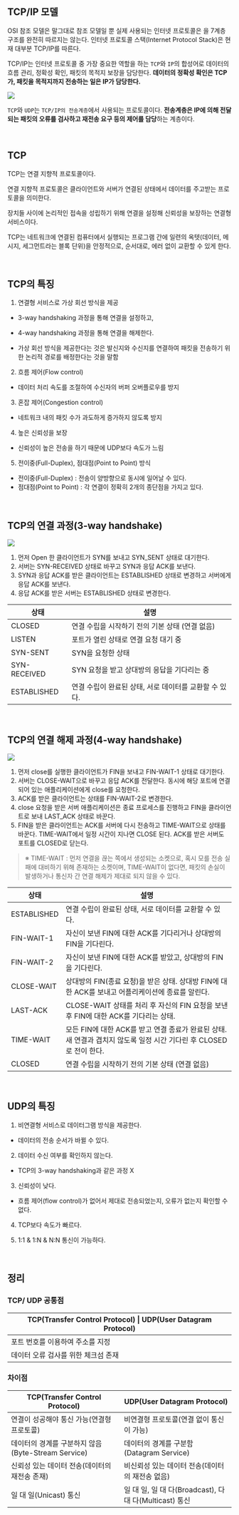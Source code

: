 ## TCP/IP 모델

OSI 참조 모델은 말그대로 참조 모델일 뿐 실제 사용되는 인터넷 프로토콜은 을 7계층 구조를 완전히 따르지는 않는다. 인터넷 프로토콜 스택(Internet Protocol Stack)은 현재 대부분 TCP/IP를 따른다.



TCP/IP는 인터넷 프로토콜 중 가장 중요한 역할을 하는 `TCP`와 `IP`의 합성어로 데이터의 흐름 관리, 정확성 확인, 패킷의 목적지 보장을 담당한다. **데이터의 정확성 확인은 TCP가, 패킷을 목적지까지 전송하는 일은 IP가 담당한다.**



![](https://madplay.github.io/img/post/2018-02-04-network-tcp-udp-tcpip-1.png)

`TCP`와 `UDP`는 `TCP/IP의 전송계층`에서 사용되는 프로토콜이다. **전송계층은 IP에 의해 전달되는 패킷의 오류를 검사하고 재전송 요구 등의 제어를 담당**하는 계층이다.

<br/>

## TCP

TCP는 연결 지향적 프로토콜이다.

연결 지향적 프로토콜은  클라이언트와 서버가 연결된 상태에서 데이터를 주고받는 프로토콜을 의미한다.

장치들 사이에 논리적인 접속을 성립하기 위해 연결을 설정해 신뢰성을 보장하는 연결형 서비스이다.

TCP는 네트워크에 연결된 컴퓨터에서 실행되는 프로그램 간에 일련의 옥텟(데이터, 메시지, 세그먼트라는 블록 단위)을 안정적으로, 순서대로, 에러 없이 교환할 수 있게 한다.

<br/>

## TCP의 특징

1. 연결형 서비스로 가상 회선 방식을 제공

- 3-way handshaking 과정을 통해 연결을 설정하고,

- 4-way handshaking 과정을 통해 연결을 해제한다.
- 가상 회선 방식을 제공한다는 것은 발신지와 수신지를 연결하여 패킷을 전송하기 위한 논리적 경로를 배정한다는 것을 말함

2. 흐름 제어(Flow control)

- 데이터 처리 속도를 조절하여 수신자의 버퍼 오버플로우를 방지

3. 혼잡 제어(Congestion control)

- 네트워크 내의 패킷 수가 과도하게 증가하지 않도록 방지

4. 높은 신뢰성을 보장

- 신뢰성이 높은 전송을 하기 때문에 UDP보다 속도가 느림

5. 전이중(Full-Duplex), 점대점(Point to Point) 방식

- 전이중(Full-Duplex) : 전송이 양방향으로 동시에 일어날 수 있다.
- 점대점(Point to Point) : 각 연결이 정확히 2개의 종단점을 가지고 있다.



<br/>

## TCP의 연결 과정(3-way handshake)

![](https://img1.daumcdn.net/thumb/R1280x0/?scode=mtistory2&fname=https%3A%2F%2Fblog.kakaocdn.net%2Fdn%2Fn67R1%2FbtrsWKQUJ3d%2FwhIVLuEpUWoMXod0fFTfPK%2Fimg.png)

1. 먼저 Open 한 클라이언트가 SYN를 보내고 SYN_SENT 상태로 대기한다.
2. 서버는 SYN-RECEIVED 상태로 바꾸고 SYN과 응답 ACK를 보낸다.
3. SYN과 응답 ACK를 받은 클라이언트는 ESTABLISHED 상태로 변경하고 서버에게 응답 ACK를 보낸다.
4. 응답 ACK를 받은 서버는 ESTABLISHED 상태로 변경한다.

| 상태         | 설명                                                   |
| ------------ | ------------------------------------------------------ |
| CLOSED       | 연결 수립을 시작하기 전의 기본 상태 (연결 없음)        |
| LISTEN       | 포트가 열린 상태로 연결 요청 대기 중                   |
| SYN-SENT     | SYN을 요청한 상태                                      |
| SYN-RECEIVED | SYN 요청을 받고 상대방의 응답을 기다리는 중            |
| ESTABLISHED  | 연결 수립이 완료된 상태, 서로 데이터를 교환할 수 있다. |

<br/>

## TCP의 연결 해제 과정(4-way handshake)

![](https://img1.daumcdn.net/thumb/R1280x0/?scode=mtistory2&fname=https%3A%2F%2Fblog.kakaocdn.net%2Fdn%2FceLHFJ%2FbtrsWKDsOqv%2FmT0tk87TAnY34Mbec9l920%2Fimg.png)

1. 먼저 close를 실행한 클라이언트가 FIN을 보내고 FIN-WAIT-1 상태로 대기한다.
2. 서버는 CLOSE-WAIT으로 바꾸고 응답 ACK를 전달한다. 동시에 해당 포트에 연결되어 있는 애플리케이션에게 close를 요청한다.
3. ACK를 받은 클라이언트는 상태를 FIN-WAIT-2로 변경한다.
4. close 요청을 받은 서버 애플리케이션은 종료 프로세스를 진행하고 FIN을 클라이언트로 보내 LAST_ACK 상태로 바꾼다.
5. FIN을 받은 클라이언트는 ACK를 서버에 다시 전송하고 TIME-WAIT으로 상태를 바꾼다.
   TIME-WAIT에서 일정 시간이 지나면 CLOSE 된다. ACK를 받은 서버도 포트를 CLOSED로 닫는다.

> ※ TIME-WAIT : 먼저 연결을 끊는 쪽에서 생성되는 소켓으로, 혹시 모를 전송 실패에 대비하기 위해 존재하는 소켓이며,
> TIME-WAIT이 없다면, 패킷의 손실이 발생하거나 통신자 간 연결 해제가 제대로 되지 않을 수 있다.

| 상태        | 설명                                                         |
| ----------- | ------------------------------------------------------------ |
| ESTABLISHED | 연결 수립이 완료된 상태, 서로 데이터를 교환할 수 있다.       |
| FIN-WAIT-1  | 자신이 보낸 FIN에 대한 ACK를 기다리거나 상대방의 FIN을 기다린다. |
| FIN-WAIT-2  | 자신이 보낸 FIN에 대한 ACK를 받았고, 상대방의 FIN을 기다린다. |
| CLOSE-WAIT  | 상대방의 FIN(종료 요청)을 받은 상태. 상대방 FIN에 대한 ACK를 보내고 어플리케이션에 종료를 알린다. |
| LAST-ACK    | CLOSE-WAIT 상태를 처리 후 자신의 FIN 요청을 보낸 후 FIN에 대한 ACK를 기다리는 상태. |
| TIME-WAIT   | 모든 FIN에 대한 ACK를 받고 연결 종료가 완료된 상태. 새 연결과 겹치지 않도록 일정 시간 기다린 후 CLOSED로 전이 한다. |
| CLOSED      | 연결 수립을 시작하기 전의 기본 상태 (연결 없음)              |

<br/>

## UDP의 특징

1. 비연결형 서비스로 데이터그램 방식을 제공한다.

- 데이터의 전송 순서가 바뀔 수 있다.

2. 데이터 수신 여부를 확인하지 않는다.

- TCP의 3-way handshaking과 같은 과정 X

3. 신뢰성이 낮다.

- 흐름 제어(flow control)가 없어서 제대로 전송되었는지, 오류가 없는지 확인할 수 없다.

4. TCP보다 속도가 빠르다.

5. 1:1 & 1:N & N:N 통신이 가능하다.

<br/>

## 정리

### TCP/ UDP 공통점

| TCP(Transfer Control Protocol) \| UDP(User Datagram Protocol) |
| ------------------------------------------------------------ |
| 포트 번호를 이용하여 주소를 지정                             |
| 데이터 오류 검사를 위한 체크섬 존재                          |

### 차이점

| TCP(Transfer Control Protocol)                     | UDP(User Datagram Protocol)                             |
| -------------------------------------------------- | ------------------------------------------------------- |
| 연결이 성공해야 통신 가능(연결형 프로토콜)         | 비연결형 프로토콜(연결 없이 통신이 가능)                |
| 데이터의 경계를 구분하지 않음(Byte-Stream Service) | 데이터의 경계를 구분함(Datagram Service)                |
| 신뢰성 있는 데이터 전송(데이터의 재전송 존재)      | 비신뢰성 있는 데이터 전송(데이터의 재전송 없음)         |
| 일 대 일(Unicast) 통신                             | 일 대 일, 일 대 다(Broadcast), 다 대 다(Multicast) 통신 |
